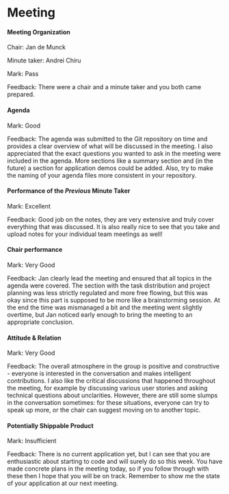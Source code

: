 # Meeting

#### Meeting Organization

Chair: Jan de Munck

Minute taker: Andrei Chiru

Mark: Pass

Feedback: There were a chair and a minute taker and you both came prepared. 


#### Agenda 

Mark: Good

Feedback: The agenda was submitted to the Git repository on time and provides a clear overview of what will be discussed in the meeting. I also appreciated that the exact questions you wanted to ask in the meeting were included in the agenda. More sections like a summary section and (in the future) a section for application demos could be added. Also, try to make the naming of your agenda files more consistent in your repository.

#### Performance of the *Previous* Minute Taker

Mark: Excellent

Feedback: Good job on the notes, they are very extensive and truly cover everything that was discussed. It is also really nice to see that you take and upload notes for your individual team meetings as well!


#### Chair performance

Mark: Very Good

Feedback: Jan clearly lead the meeting and ensured that all topics in the agenda were covered. The section with the task distribution and project planning was less strictly regulated and more free flowing, but this was okay since this part is supposed to be more like a brainstorming session. At the end the time was mismanaged a bit and the meeting went slightly overtime, but Jan noticed early enough to bring the meeting to an appropriate conclusion. 


#### Attitude & Relation

Mark: Very Good

Feedback: The overall atmosphere in the group is positive and constructive - everyone is interested in the conversation and makes intelligent contributions. I also like the critical discussions that happened throughout the meeting, for example by discussing various user stories and asking technical questions about unclarities. However, there are still some slumps in the conversation sometimes: for these situations, everyone can try to speak up more, or the chair can suggest moving on to another topic. 

#### Potentially Shippable Product

Mark: Insufficient

Feedback: There is no current application yet, but I can see that you are enthusiastic about starting to code and will surely do so this week. You have made concrete plans in the meeting today, so if you follow through with these then I hope that you will be on track. Remember to show me the state of your application at our next meeting. 




